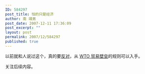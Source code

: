 ```yaml
---
ID: 584297
post_title: 怕的只是经济
author: 南 靖男
post_date: 2007-12-11 17:36:09
post_excerpt: ""
layout: post
permalink: 2007/12/584297
published: true
---
```

以前就和人说过这个，真的要<a href="http://talk.blogbus.com/logs/11876286.html" title="美国要向中国互联网审查说“不”？" target="_blank">反对</a>，从 <a href="http://internet.solidot.org/article.pl?sid=07/12/11/080218" title=" 网络审查违反WTO规则？" target="_blank">WTO 贸易壁垒</a>的规则可以入手。

关注后续内容。
